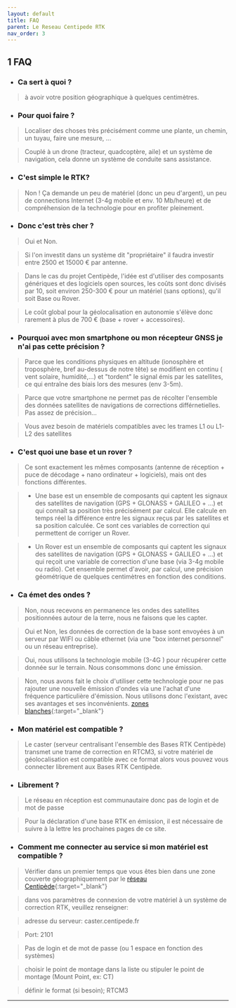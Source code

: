 ```yaml
---
layout: default
title: FAQ
parent: Le Reseau Centipede RTK
nav_order: 3
---
```


## 1 FAQ

* ### Ca sert à quoi ?

> à avoir votre position géographique à quelques centimètres.

* ### Pour quoi faire ?

> Localiser des choses très précisément comme une plante, un chemin, un tuyau, faire une mesure, ...

> Couplé à un drone (tracteur, quadcoptère, aile) et un système de navigation, cela donne un système de conduite sans assistance.

* ### C'est simple le RTK?

> Non ! Ça demande un peu de matériel (donc un peu d'argent), un peu de connections Internet (3-4g mobile et env. 10 Mb/heure) et de compréhension de la technologie pour en profiter pleinement.

* ### Donc c'est très cher ?

> Oui et Non.

> Si l'on investit dans un système dit "propriétaire" il faudra investir entre 2500 et 15000 € par antenne.

> Dans le cas du projet Centipède, l'idée est d'utiliser des composants génériques et des logiciels open sources, les coûts sont donc divisés par 10, soit environ 250-300 € pour un matériel (sans options), qu'il soit Base ou Rover.

> Le coût global pour la géolocalisation en autonomie s'élève donc rarement à plus de 700 € (base + rover + accessoires).

* ### Pourquoi avec mon smartphone ou mon récepteur GNSS je n'ai pas cette précision ?

> Parce que les conditions physiques en altitude (ionosphère et troposphère, bref au-dessus de notre tête) se modifient en continu ( vent solaire, humidité,...) et "tordent" le signal émis par les satellites, ce qui entraîne des biais lors des mesures (env 3-5m).

> Parce que votre smartphone ne permet pas de récolter l'ensemble des données satellites de navigations de corrections différnetielles. Pas assez de précision...

> Vous avez besoin de matériels compatibles avec les trames L1 ou L1-L2 des satellites

* ### C'est quoi une base et un rover ?

> Ce sont exactement les mêmes composants (antenne de réception + puce de décodage + nano ordinateur + logiciels), mais ont des fonctions différentes.

> * Une base est un ensemble de composants qui captent les signaux des satellites de navigation (GPS + GLONASS + GALILEO + ...) et qui connaît sa position très précisément par calcul. Elle calcule en temps réel la différence entre les signaux reçus par les satellites et sa position calculée. Ce sont ces variables de correction qui permettent de corriger un Rover.

> * Un Rover est un ensemble de composants qui captent les signaux des satellites de navigation (GPS + GLONASS + GALILEO + ...) et qui reçoit une variable de correction d'une base (via 3-4g mobile ou radio). Cet ensemble permet d'avoir, par calcul, une précision géométrique de quelques centimètres en fonction des conditions.

* ### Ca émet des ondes ?

> Non, nous recevons en permanence les ondes des satellites positionnées autour de la terre, nous ne faisons que les capter.

> Oui et Non, les données de correction de la base sont envoyées à un serveur par WIFI ou câble ethernet (via une "box internet personnel" ou un réseau entreprise).

> Oui, nous utilisons la technologie mobile (3-4G ) pour récupérer cette donnée sur le terrain. Nous consommons donc une émission.

> Non, nous avons fait le choix d'utiliser cette technologie pour ne pas rajouter une nouvelle émission d'ondes via une l'achat d'une fréquence particulière d'émission. Nous utilisons donc l'existant, avec ses avantages et ses inconvénients. [zones blanches](https://www.arcep.fr/cartes-et-donnees/nos-publications-chiffrees/observatoire-des-deploiements-mobiles-en-zones-peu-denses/les-deploiements-mobiles-dans-les-zones-peu-denses.html){:target="_blank"}

* ### Mon matériel est compatible ?

> Le caster (serveur centralisant l'ensemble des Bases RTK Centipède) transmet une trame de correction en RTCM3, si votre matériel de géolocalisation est compatible avec ce format alors vous pouvez vous connecter librement aux Bases RTK Centipède.

* ### Librement ?

> Le réseau en réception est communautaire donc pas de login et de mot de passe

> Pour la déclaration d'une base RTK en émission, il est nécessaire de suivre à la lettre les prochaines pages de ce site.

* ### Comment me connecter au service si mon matériel est compatible ?

> Vérifier dans un premier temps que vous êtes bien dans une zone couverte géographiquement par le [réseau Centipède](https://centipede.fr){:target="_blank"}

> dans vos paramètres de connexion de votre matériel à un système de correction RTK, veuillez renseigner:

> adresse du serveur: caster.centipede.fr

> Port: 2101

> Pas de login et de mot de passe (ou 1 espace en fonction des systèmes)

> choisir le point de montage dans la liste ou stipuler le point de montage (Mount Point, ex: CT)

> définir le format (si besoin); RTCM3

-----------------------------------------------------------------
